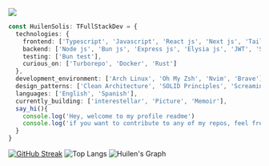 ![](https://komarev.com/ghpvc/?username=huilensolis&color=539BF5)

```ts
const HuilenSolis: TFullStackDev = {
  technologies: {
    frontend: ['Typescript', 'Javascript', 'React js', 'Next js', 'Tailwind CSS', 'Zustand', 'HTML', 'CSS'],
    backend: ['Node js', 'Bun js', 'Express js', 'Elysia js', 'JWT', 'SequelizeORM', 'DrizzleORM', 'PostgreSQL'],
    testing: ['Bun test'],
    curious_on: ['Turborepo', 'Docker', 'Rust']
  },
  development_environment: ['Arch Linux', 'Oh My Zsh', 'Nvim', 'Brave'],
  design_patterns: ['Clean Architecture', 'SOLID Principles', 'Screaming Architecture'],
  languages: ['English', 'Spanish'],
  currently_building: ['interestellar', 'Picture', 'Memoir'],
  say_hi(){
    console.log('Hey, welcome to my profile readme')
    console.log('if you want to contribute to any of my repos, feel free to comment an issue and make a PR!')
  }
}
```
[![GitHub Streak](https://streak-stats.demolab.com?user=huilensolis&theme=catppuccin-macchiato&hide_border=true&hide_longest_streak=true)](https://git.io/streak-stats)
![Top Langs](https://github-readme-stats.vercel.app/api/top-langs/?username=huilensolis&layout=compact&theme=catppuccin_mocha&card_width=510&include_all_commits=true&langs_count=8&hide_border=true)
![Huilen's Graph](https://github-readme-activity-graph.vercel.app/graph?username=huilensolis&custom_title=Huilen%20Solis%20GitHub%20Activity%20Graph&theme=tokyo-night)
